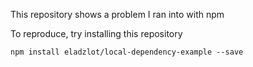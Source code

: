 This repository shows a problem I ran into with npm

To reproduce, try installing this repository

```
npm install eladzlot/local-dependency-example --save
```
